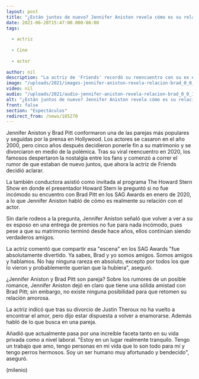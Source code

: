 ```yaml
---
layout: post
title: "¿Están juntos de nuevo? Jennifer Aniston revela cómo es su relación con Brad Pitt"
date: 2021-06-28T15:47:00.000-06:00
tags:
  
  - actriz
  
  - Cine
  
  - actor
  
author: nil
description: "La actriz de 'Friends' recordó su reencuentro con su ex esposo e 2020 y reveló si retomaron su relación amorosa. "
image: "/uploads/2021/images-jennifer-aniston-revela-relacion-brad_0_0_1200_747.jpg"
video: nil
audio: "/uploads/2021/audio-jennifer-aniston-revela-relacion-brad_0_0_1200_747.jpg"
alt: "¿Están juntos de nuevo? Jennifer Aniston revela cómo es su relación con Brad Pitt"
front: false
section: "Espectáculos"
redirect_from: /news/185270
---
```


Jennifer Aniston y Brad Pitt conformaron una de las parejas más populares y seguidas por la prensa en Hollywood. Los actores se casaron en el año 2000, pero cinco años después decidieron ponerle fin a su matrimonio y se divorciaron en medio de la polémica. Tras su viral reencuentro en 2020, los famosos despertaron la nostalgia entre los fans y comenzó a correr el rumor de que estaban de nuevo juntos, que ahora la actriz de Friends decidió aclarar.  

La también conductora asistió como invitada al programa The Howard Stern Show  en donde el presentador Howard Stern le preguntó si no fue incómodo su encuentro con Brad Pitt en los SAG Awards en enero de 2020, a lo que Jennifer Aniston habló de cómo es realmente su relación con el actor.  

​Sin darle rodeos a la pregunta, Jennifer Aniston señaló que volver a ver a su ex esposo en una entrega de premios no fue para nada incómodo, pues pese a que su matrimonio terminó desde hace años, ellos continúan siendo verdaderos amigos.  

La actriz comentó que compartir esa "escena" en los SAG Awards "fue absolutamente divertido. Ya sabes, Brad y yo somos amigos. Somos amigos y hablamos. No hay ninguna rareza en absoluto, excepto por todos los que lo vieron y probablemente querían que la hubiera", aseguró.  

¿Jennifer Aniston y Brad Pitt son pareja? Sobre los rumores de un posible romance, Jennifer Aniston dejó en claro que tiene una sólida amistad con Brad Pitt; sin embargo, no existe ninguna posibilidad para que retomen su relación amorosa.

La actriz indicó que tras su divorcio de Justin Theroux no ha vuelto a encontrar el amor, pero dijo estar dispuesta a volver a enamorarse. Además habló de lo que busca en una pareja.  

Añadió que actualmente pasa por una increíble faceta tanto en su vida privada como a nivel laboral. "Estoy en un lugar realmente tranquilo. Tengo un trabajo que amo, tengo personas en mi vida que lo son todo para mí y tengo perros hermosos. Soy un ser humano muy afortunado y bendecido", aseguró. 

(milenio)